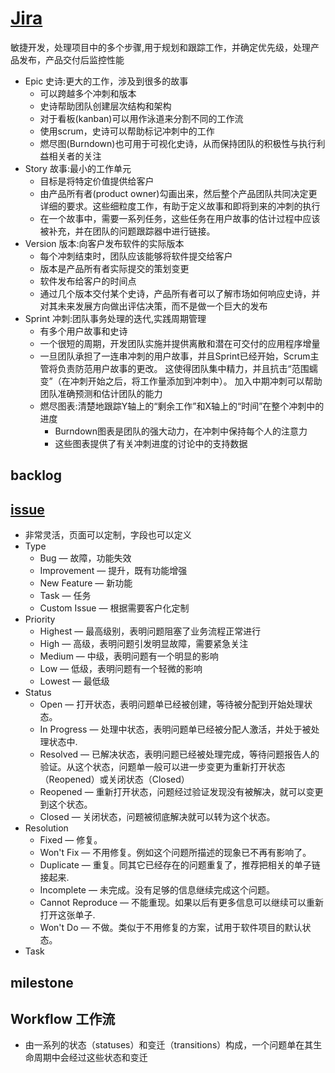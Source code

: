 # [Jira](https://www.atlassian.com/software/jira)

敏捷开发，处理项目中的多个步骤,用于规划和跟踪工作，并确定优先级，处理产品发布，产品交付后监控性能

* Epic 史诗:更大的工作，涉及到很多的故事
  - 可以跨越多个冲刺和版本
  - 史诗帮助团队创建层次结构和架构
  - 对于看板(kanban)可以用作泳道来分割不同的工作流
  - 使用scrum，史诗可以帮助标记冲刺中的工作
  - 燃尽图(Burndown)也可用于可视化史诗，从而保持团队的积极性与执行利益相关者的关注
* Story 故事:最小的工作单元
  - 目标是将特定价值提供给客户
  - 由产品所有者(product owner)勾画出来，然后整个产品团队共同决定更详细的要求。这些细粒度工作，有助于定义故事和即将到来的冲刺的执行
  - 在一个故事中，需要一系列任务，这些任务在用户故事的估计过程中应该被补充，并在团队的问题跟踪器中进行链接。
* Version 版本:向客户发布软件的实际版本
  - 每个冲刺结束时，团队应该能够将软件提交给客户
  - 版本是产品所有者实际提交的策划变更
  - 软件发布给客户的时间点
  - 通过几个版本交付某个史诗，产品所有者可以了解市场如何响应史诗，并对其未来发展方向做出评估决策，而不是做一个巨大的发布
* Sprint 冲刺:团队事务处理的迭代,实践周期管理
  - 有多个用户故事和史诗
  - 一个很短的周期，开发团队实施并提供离散和潜在可交付的应用程序增量
  - 一旦团队承担了一连串冲刺的用户故事，并且Sprint已经开始，Scrum主管将负责防范用户故事的更改。 这使得团队集中精力，并且抗击“范围蠕变”（在冲刺开始之后，将工作量添加到冲刺中）。 加入中期冲刺可以帮助团队准确预测和估计团队的能力
  - 燃尽图表:清楚地跟踪Y轴上的“剩余工作”和X轴上的“时间”在整个冲刺中的进度
    + Burndown图表是团队的强大动力，在冲刺中保持每个人的注意力
    + 这些图表提供了有关冲刺进度的讨论中的支持数据

## backlog

## [issue](https://confluence.atlassian.com/jira064/what-is-an-issue-720416138.html)

* 非常灵活，页面可以定制，字段也可以定义
* Type
  - Bug — 故障，功能失效
  - Improvement — 提升，既有功能增强
  - New Feature — 新功能
  - Task — 任务
  - Custom Issue — 根据需要客户化定制
* Priority
  - Highest — 最高级别，表明问题阻塞了业务流程正常进行
  - High — 高级，表明问题引发明显故障，需要紧急关注
  - Medium — 中级，表明问题有一个明显的影响
  - Low — 低级，表明问题有一个轻微的影响
  - Lowest — 最低级
* Status
  - Open — 打开状态，表明问题单已经被创建，等待被分配到开始处理状态。
  - In Progress — 处理中状态，表明问题单已经被分配人激活，并处于被处理状态中.
  - Resolved — 已解决状态，表明问题已经被处理完成，等待问题报告人的验证。从这个状态，问题单一般可以进一步变更为重新打开状态（Reopened）或关闭状态（Closed）
  - Reopened — 重新打开状态，问题经过验证发现没有被解决，就可以变更到这个状态。
  - Closed — 关闭状态，问题被彻底解决就可以转为这个状态。
* Resolution
  - Fixed — 修复。
  - Won't Fix — 不用修复。例如这个问题所描述的现象已不再有影响了。
  - Duplicate — 重复。同其它已经存在的问题重复了，推荐把相关的单子链接起来.
  - Incomplete — 未完成。没有足够的信息继续完成这个问题。
  - Cannot Reproduce — 不能重现。如果以后有更多信息可以继续可以重新打开这张单子.
  - Won't Do — 不做。类似于不用修复的方案，试用于软件项目的默认状态。
* Task

## milestone

## Workflow 工作流

* 由一系列的状态（statuses）和变迁（transitions）构成，一个问题单在其生命周期中会经过这些状态和变迁

